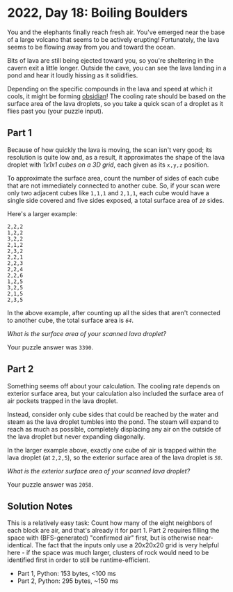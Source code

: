 # 2022, Day 18: Boiling Boulders

You and the elephants finally reach fresh air. You've emerged near the base of a large volcano that seems to be actively erupting! Fortunately, the lava seems to be flowing away from you and toward the ocean.

Bits of lava are still being ejected toward you, so you're sheltering in the cavern exit a little longer. Outside the cave, you can see the lava landing in a pond and hear it loudly hissing as it solidifies.

Depending on the specific compounds in the lava and speed at which it cools, it might be forming [obsidian](https://en.wikipedia.org/wiki/Obsidian)! The cooling rate should be based on the surface area of the lava droplets, so you take a quick scan of a droplet as it flies past you (your puzzle input).

## Part 1

Because of how quickly the lava is moving, the scan isn't very good; its resolution is quite low and, as a result, it approximates the shape of the lava droplet with _1x1x1 cubes on a 3D grid_, each given as its `x,y,z` position.

To approximate the surface area, count the number of sides of each cube that are not immediately connected to another cube. So, if your scan were only two adjacent cubes like `1,1,1` and `2,1,1`, each cube would have a single side covered and five sides exposed, a total surface area of _`10`_ sides.

Here's a larger example:

    2,2,2
    1,2,2
    3,2,2
    2,1,2
    2,3,2
    2,2,1
    2,2,3
    2,2,4
    2,2,6
    1,2,5
    3,2,5
    2,1,5
    2,3,5
    

In the above example, after counting up all the sides that aren't connected to another cube, the total surface area is _`64`_.

_What is the surface area of your scanned lava droplet?_

Your puzzle answer was `3390`.

## Part 2

Something seems off about your calculation. The cooling rate depends on exterior surface area, but your calculation also included the surface area of air pockets trapped in the lava droplet.

Instead, consider only cube sides that could be reached by the water and steam as the lava droplet tumbles into the pond. The steam will expand to reach as much as possible, completely displacing any air on the outside of the lava droplet but never expanding diagonally.

In the larger example above, exactly one cube of air is trapped within the lava droplet (at `2,2,5`), so the exterior surface area of the lava droplet is _`58`_.

_What is the exterior surface area of your scanned lava droplet?_

Your puzzle answer was `2058`.

## Solution Notes

This is a relatively easy task: Count how many of the eight neighbors of each block are air, and that's already it for part 1. Part 2 requires filling the space with (BFS-generated) "confirmed air" first, but is otherwise near-identical. The fact that the inputs only use a 20x20x20 grid is very helpful here - if the space was much larger, clusters of rock would need to be identified first in order to still be runtime-efficient.

* Part 1, Python: 153 bytes, <100 ms
* Part 2, Python: 295 bytes, ~150 ms
